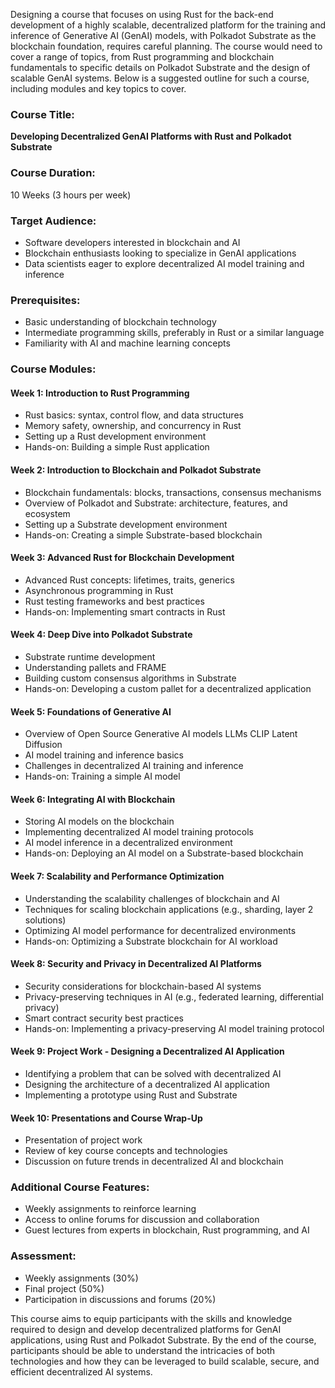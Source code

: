 Designing a course that focuses on using Rust for the back-end development of a highly scalable, decentralized platform for the training and inference of Generative AI (GenAI) models, with Polkadot Substrate as the blockchain foundation, requires careful planning. The course would need to cover a range of topics, from Rust programming and blockchain fundamentals to specific details on Polkadot Substrate and the design of scalable GenAI systems. Below is a suggested outline for such a course, including modules and key topics to cover.

### Course Title:
**Developing Decentralized GenAI Platforms with Rust and Polkadot Substrate**

### Course Duration:
10 Weeks (3 hours per week)

### Target Audience:
- Software developers interested in blockchain and AI
- Blockchain enthusiasts looking to specialize in GenAI applications
- Data scientists eager to explore decentralized AI model training and inference

### Prerequisites:
- Basic understanding of blockchain technology
- Intermediate programming skills, preferably in Rust or a similar language
- Familiarity with AI and machine learning concepts

### Course Modules:

#### Week 1: Introduction to Rust Programming
- Rust basics: syntax, control flow, and data structures
- Memory safety, ownership, and concurrency in Rust
- Setting up a Rust development environment
- Hands-on: Building a simple Rust application

#### Week 2: Introduction to Blockchain and Polkadot Substrate
- Blockchain fundamentals: blocks, transactions, consensus mechanisms
- Overview of Polkadot and Substrate: architecture, features, and ecosystem
- Setting up a Substrate development environment
- Hands-on: Creating a simple Substrate-based blockchain

#### Week 3: Advanced Rust for Blockchain Development
- Advanced Rust concepts: lifetimes, traits, generics
- Asynchronous programming in Rust
- Rust testing frameworks and best practices
- Hands-on: Implementing smart contracts in Rust

#### Week 4: Deep Dive into Polkadot Substrate
- Substrate runtime development
- Understanding pallets and FRAME
- Building custom consensus algorithms in Substrate
- Hands-on: Developing a custom pallet for a decentralized application

#### Week 5: Foundations of Generative AI
- Overview of Open Source Generative AI models LLMs CLIP Latent Diffusion
- AI model training and inference basics
- Challenges in decentralized AI training and inference
- Hands-on: Training a simple AI model

#### Week 6: Integrating AI with Blockchain
- Storing AI models on the blockchain
- Implementing decentralized AI model training protocols
- AI model inference in a decentralized environment
- Hands-on: Deploying an AI model on a Substrate-based blockchain

#### Week 7: Scalability and Performance Optimization
- Understanding the scalability challenges of blockchain and AI
- Techniques for scaling blockchain applications (e.g., sharding, layer 2 solutions)
- Optimizing AI model performance for decentralized environments
- Hands-on: Optimizing a Substrate blockchain for AI workload

#### Week 8: Security and Privacy in Decentralized AI Platforms
- Security considerations for blockchain-based AI systems
- Privacy-preserving techniques in AI (e.g., federated learning, differential privacy)
- Smart contract security best practices
- Hands-on: Implementing a privacy-preserving AI model training protocol

#### Week 9: Project Work - Designing a Decentralized AI Application
- Identifying a problem that can be solved with decentralized AI
- Designing the architecture of a decentralized AI application
- Implementing a prototype using Rust and Substrate

#### Week 10: Presentations and Course Wrap-Up
- Presentation of project work
- Review of key course concepts and technologies
- Discussion on future trends in decentralized AI and blockchain

### Additional Course Features:
- Weekly assignments to reinforce learning
- Access to online forums for discussion and collaboration
- Guest lectures from experts in blockchain, Rust programming, and AI

### Assessment:
- Weekly assignments (30%)
- Final project (50%)
- Participation in discussions and forums (20%)

This course aims to equip participants with the skills and knowledge required to design and develop decentralized platforms for GenAI applications, using Rust and Polkadot Substrate. By the end of the course, participants should be able to understand the intricacies of both technologies and how they can be leveraged to build scalable, secure, and efficient decentralized AI systems.